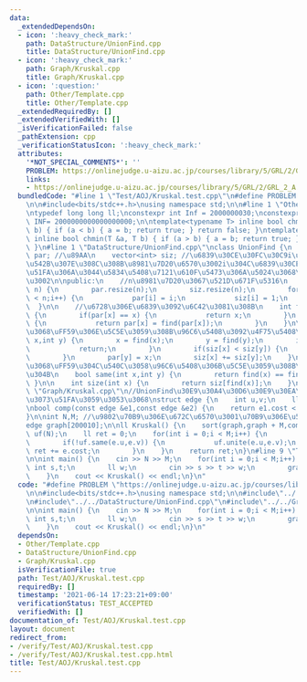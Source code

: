 ```yaml
---
data:
  _extendedDependsOn:
  - icon: ':heavy_check_mark:'
    path: DataStructure/UnionFind.cpp
    title: DataStructure/UnionFind.cpp
  - icon: ':heavy_check_mark:'
    path: Graph/Kruskal.cpp
    title: Graph/Kruskal.cpp
  - icon: ':question:'
    path: Other/Template.cpp
    title: Other/Template.cpp
  _extendedRequiredBy: []
  _extendedVerifiedWith: []
  _isVerificationFailed: false
  _pathExtension: cpp
  _verificationStatusIcon: ':heavy_check_mark:'
  attributes:
    '*NOT_SPECIAL_COMMENTS*': ''
    PROBLEM: https://onlinejudge.u-aizu.ac.jp/courses/library/5/GRL/2/GRL_2_A
    links:
    - https://onlinejudge.u-aizu.ac.jp/courses/library/5/GRL/2/GRL_2_A
  bundledCode: "#line 1 \"Test/AOJ/Kruskal.test.cpp\"\n#define PROBLEM \"https://onlinejudge.u-aizu.ac.jp/courses/library/5/GRL/2/GRL_2_A\"\
    \n\n#include<bits/stdc++.h>\nusing namespace std;\n\n#line 1 \"Other/Template.cpp\"\
    \ntypedef long long ll;\nconstexpr int Inf = 2000000030;\nconstexpr long long\
    \ INF= 2000000000000000000;\n\ntemplate<typename T> inline bool chmax(T &a, T\
    \ b) { if (a < b) { a = b; return true; } return false; }\ntemplate<typename T>\
    \ inline bool chmin(T &a, T b) { if (a > b) { a = b; return true; } return false;\
    \ }\n#line 1 \"DataStructure/UnionFind.cpp\"\nclass UnionFind {\n    vector<int>\
    \ par; //\u89AA\n    vector<int> siz; //\u6839\u30CE\u30FC\u30C9i\u306E\u6728\u306B\
    \u542B\u307E\u308C\u308B\u8981\u7D20\u6570\u3002i\u304C\u6839\u30CE\u30FC\u30C9\
    \u51FA\u306A\u3044\u5834\u5408\u7121\u610F\u5473\u306A\u5024\u3068\u306A\u308B\
    \u3002\n\npublic:\n    //n\u8981\u7D20\u3067\u521D\u671F\u5316\n    UnionFind(int\
    \ n) {\n        par.resize(n);\n        siz.resize(n);\n        for(int i = 0;i\
    \ < n;i++) {\n            par[i] = i;\n            siz[i] = 1;\n        }\n  \
    \  }\n\n    //\u6728\u306E\u6839\u3092\u6C42\u3081\u308B\n    int find(int x)\
    \ {\n        if(par[x] == x) {\n            return x;\n        }\n        else\
    \ {\n            return par[x] = find(par[x]);\n        }\n    }\n\n    //\uFF58\
    \u3068\uFF59\u306E\u5C5E\u3059\u308B\u96C6\u5408\u3092\u4F75\u5408\n    void unite(int\
    \ x,int y) {\n        x = find(x);\n        y = find(y);\n        if(x == y) {\n\
    \            return;\n        }\n        if(siz[x] < siz[y]) {\n            swap(x,y);\n\
    \        }\n        par[y] = x;\n        siz[x] += siz[y];\n    }\n\n    //\uFF58\
    \u3068\uFF59\u304C\u540C\u3058\u96C6\u5408\u306B\u5C5E\u3059\u308B\u304B\u5426\
    \u304B\n    bool same(int x,int y) {\n        return find(x) == find(y);\n   \
    \ }\n\n    int size(int x) {\n        return siz[find(x)];\n    }\n};\n#line 1\
    \ \"Graph/Kruskal.cpp\"\n//UnionFind\u30E9\u30A4\u30D6\u30E9\u30EA\u3092\u547C\
    \u3073\u51FA\u3059\u3053\u3068\nstruct edge {\n    int u,v;\n    ll cost;\n};\n\
    \nbool comp(const edge &e1,const edge &e2) {\n    return e1.cost < e2.cost;\n\
    }\n\nint N,M; //\u9802\u70B9\u306E\u672C\u6570\u3001\u70B9\u306E\u500B\u6570\n\
    edge graph[200010];\n\nll Kruskal() {\n    sort(graph,graph + M,comp);\n    UnionFind\
    \ uf(N);\n    ll ret = 0;\n    for(int i = 0;i < M;i++) {\n        edge e = graph[i];\n\
    \        if(!uf.same(e.u,e.v)) {\n            uf.unite(e.u,e.v);\n           \
    \ ret += e.cost;\n        }\n    }\n    return ret;\n}\n#line 9 \"Test/AOJ/Kruskal.test.cpp\"\
    \n\nint main() {\n    cin >> N >> M;\n    for(int i = 0;i < M;i++) {\n       \
    \ int s,t;\n        ll w;\n        cin >> s >> t >> w;\n        graph[i] = edge{s,t,w};\n\
    \    }\n    cout << Kruskal() << endl;\n}\n"
  code: "#define PROBLEM \"https://onlinejudge.u-aizu.ac.jp/courses/library/5/GRL/2/GRL_2_A\"\
    \n\n#include<bits/stdc++.h>\nusing namespace std;\n\n#include\"../../Other/Template.cpp\"\
    \n#include\"../../DataStructure/UnionFind.cpp\"\n#include\"../../Graph/Kruskal.cpp\"\
    \n\nint main() {\n    cin >> N >> M;\n    for(int i = 0;i < M;i++) {\n       \
    \ int s,t;\n        ll w;\n        cin >> s >> t >> w;\n        graph[i] = edge{s,t,w};\n\
    \    }\n    cout << Kruskal() << endl;\n}\n"
  dependsOn:
  - Other/Template.cpp
  - DataStructure/UnionFind.cpp
  - Graph/Kruskal.cpp
  isVerificationFile: true
  path: Test/AOJ/Kruskal.test.cpp
  requiredBy: []
  timestamp: '2021-06-14 17:23:21+09:00'
  verificationStatus: TEST_ACCEPTED
  verifiedWith: []
documentation_of: Test/AOJ/Kruskal.test.cpp
layout: document
redirect_from:
- /verify/Test/AOJ/Kruskal.test.cpp
- /verify/Test/AOJ/Kruskal.test.cpp.html
title: Test/AOJ/Kruskal.test.cpp
---
```

